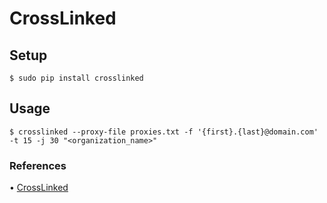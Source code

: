 # CrossLinked

## Setup

`$ sudo pip install crosslinked`

## Usage

`$ crosslinked --proxy-file proxies.txt -f '{first}.{last}@domain.com' -t 15 -j 30 "<organization_name>"`

### References

• [CrossLinked](https://github.com/m8sec/CrossLinked)